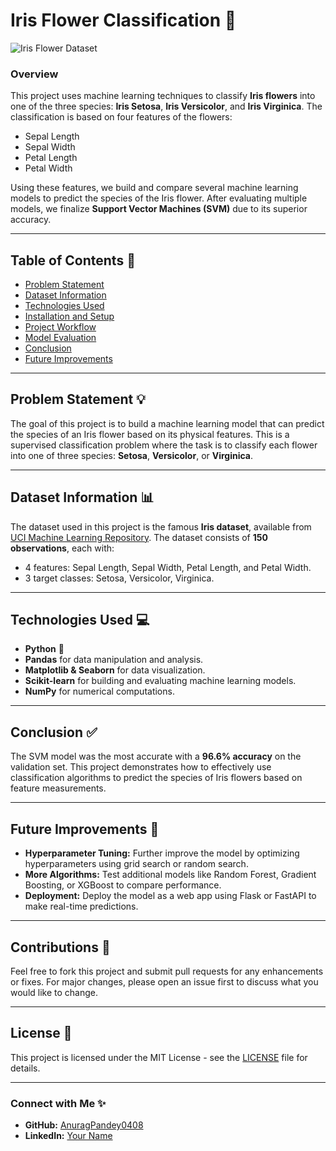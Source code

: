 # **Iris Flower Classification** 🌸

![Iris Flower Dataset]([https://i.imgur.com/ODFAcAT.png](https://www.google.com/url?sa=i&url=https%3A%2F%2Ftowardsdatascience.com%2Fthe-iris-dataset-a-little-bit-of-history-and-biology-fb4812f5a7b5&psig=AOvVaw3PqR8dsuX40YGmIfUSbiqd&ust=1727727511167000&source=images&cd=vfe&opi=89978449&ved=0CBEQjRxqFwoTCIDrxdf86IgDFQAAAAAdAAAAABAE))

### **Overview**
This project uses machine learning techniques to classify **Iris flowers** into one of the three species: **Iris Setosa**, **Iris Versicolor**, and **Iris Virginica**. The classification is based on four features of the flowers: 
- Sepal Length
- Sepal Width
- Petal Length
- Petal Width

Using these features, we build and compare several machine learning models to predict the species of the Iris flower. After evaluating multiple models, we finalize **Support Vector Machines (SVM)** due to its superior accuracy.

---

## **Table of Contents** 📜
- [Problem Statement](#problem-statement)
- [Dataset Information](#dataset-information)
- [Technologies Used](#technologies-used)
- [Installation and Setup](#installation-and-setup)
- [Project Workflow](#project-workflow)
- [Model Evaluation](#model-evaluation)
- [Conclusion](#conclusion)
- [Future Improvements](#future-improvements)

---

## **Problem Statement** 💡
The goal of this project is to build a machine learning model that can predict the species of an Iris flower based on its physical features. This is a supervised classification problem where the task is to classify each flower into one of three species: **Setosa**, **Versicolor**, or **Virginica**.

---

## **Dataset Information** 📊
The dataset used in this project is the famous **Iris dataset**, available from [UCI Machine Learning Repository](https://archive.ics.uci.edu/ml/datasets/iris). The dataset consists of **150 observations**, each with:
- 4 features: Sepal Length, Sepal Width, Petal Length, and Petal Width.
- 3 target classes: Setosa, Versicolor, Virginica.

---

## **Technologies Used** 💻
- **Python** 🐍
- **Pandas** for data manipulation and analysis.
- **Matplotlib & Seaborn** for data visualization.
- **Scikit-learn** for building and evaluating machine learning models.
- **NumPy** for numerical computations.

---

## **Conclusion** ✅
The SVM model was the most accurate with a **96.6% accuracy** on the validation set. This project demonstrates how to effectively use classification algorithms to predict the species of Iris flowers based on feature measurements.

---

## **Future Improvements** 🚀
- **Hyperparameter Tuning:** Further improve the model by optimizing hyperparameters using grid search or random search.
- **More Algorithms:** Test additional models like Random Forest, Gradient Boosting, or XGBoost to compare performance.
- **Deployment:** Deploy the model as a web app using Flask or FastAPI to make real-time predictions.

---

## **Contributions** 🙌
Feel free to fork this project and submit pull requests for any enhancements or fixes. For major changes, please open an issue first to discuss what you would like to change.

---

## **License** 📄
This project is licensed under the MIT License - see the [LICENSE](LICENSE) file for details.

---

### **Connect with Me** ✨
- **GitHub:** [AnuragPandey0408](https://github.com/AnuragPandey0408)
- **LinkedIn:** [Your Name](https://www.linkedin.com/in/yourname)
